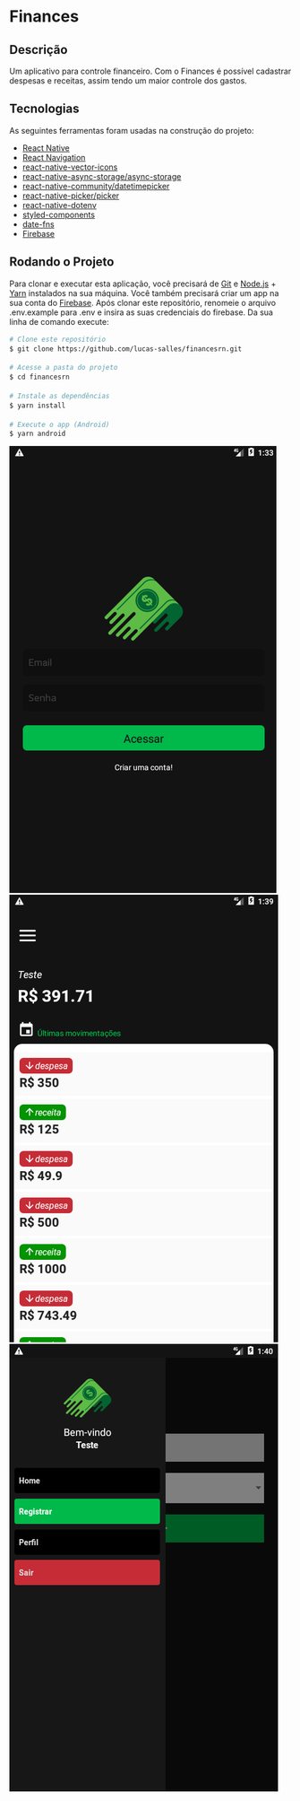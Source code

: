 # Finances

## Descrição

Um aplicativo para controle financeiro. Com o Finances é possível cadastrar despesas e receitas, assim tendo um maior controle dos gastos.

## Tecnologias

As seguintes ferramentas foram usadas na construção do projeto:

- [React Native](https://reactnative.dev/)
- [React Navigation](https://reactnavigation.org/)
- [react-native-vector-icons](https://github.com/oblador/react-native-vector-icons)
- [react-native-async-storage/async-storage](https://github.com/react-native-async-storage/async-storage)
- [react-native-community/datetimepicker](https://github.com/react-native-datetimepicker/datetimepicker)
- [react-native-picker/picker](https://github.com/react-native-picker/picker)
- [react-native-dotenv](https://www.npmjs.com/package/react-native-dotenv)
- [styled-components](https://styled-components.com/)
- [date-fns](https://date-fns.org/)
- [Firebase](https://firebase.google.com/)

## Rodando o Projeto

Para clonar e executar esta aplicação, você precisará de [Git](https://git-scm.com/) e [Node.js](https://nodejs.org/en/) + [Yarn](https://yarnpkg.com/) instalados na sua máquina. Você também precisará criar um app na sua conta do [Firebase](https://firebase.google.com/). Após clonar este repositório, renomeie o arquivo .env.example para .env e insira as suas credenciais do firebase. Da sua linha de comando execute:

```bash
# Clone este repositório
$ git clone https://github.com/lucas-salles/financesrn.git

# Acesse a pasta do projeto
$ cd financesrn

# Instale as dependências
$ yarn install

# Execute o app (Android)
$ yarn android
```

![Login](screenshots/login.png)
![Home](screenshots/home.png)
![Menu](screenshots/menu.png)

